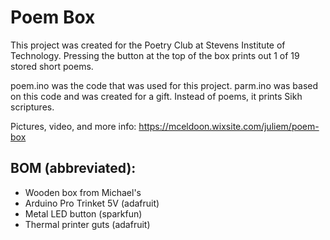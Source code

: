 # Poem Box

This project was created for the Poetry Club at Stevens Institute of Technology.
Pressing the button at the top of the box prints out 1 of 19 stored short poems.

poem.ino was the code that was used for this project. parm.ino was based on this code and was created for a gift. Instead of poems, it prints Sikh scriptures.

Pictures, video, and more info: https://mceldoon.wixsite.com/juliem/poem-box

## BOM (abbreviated):
  * Wooden box from Michael's
  * Arduino Pro Trinket 5V (adafruit)
  * Metal LED button (sparkfun)
  * Thermal printer guts (adafruit)
